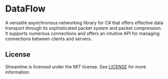 # DataFlow
A versatile asynchronous networking library for C# that offers effective data transport through its sophisticated packet system and packet compression. It supports numerous connections and offers an intuitive API for managing connections between clients and servers.

## License
Streamline is licensed under the MIT license. See [LICENSE](LICENSE) for more information.

